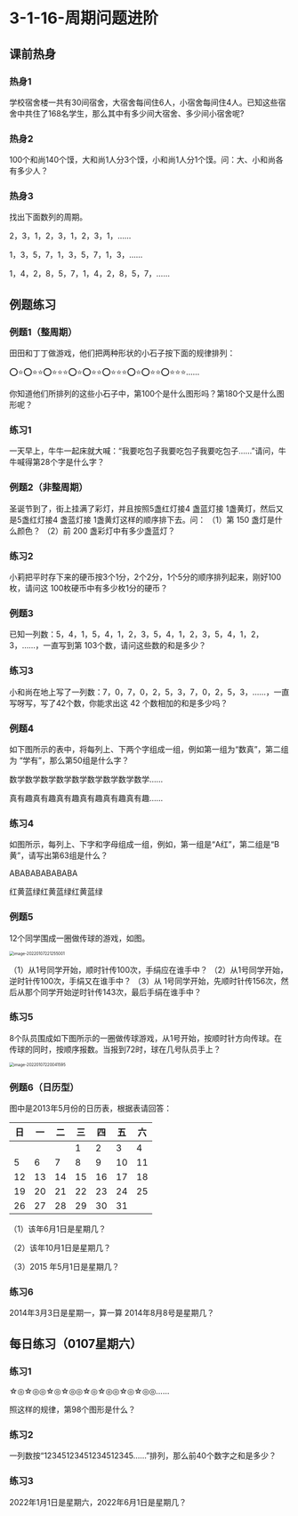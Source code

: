 # 3-1-16-周期问题进阶

## 课前热身

### 热身1

学校宿舍楼一共有30间宿舍，大宿舍每间住6人，小宿舍每间住4人。已知这些宿舍中共住了168名学生，那么其中有多少间大宿舍、多少间小宿舍呢?



### 热身2

100个和尚140个馍，大和尚1人分3个馍，小和尚1人分1个馍。问：大、小和尚各有多少人？



### 热身3

找出下面数列的周期。

2，3，1，2，3，1，2，3，1，……

1，3，5，7，1，3，5，7，1，3，……

1，4，2，8，5，7，1，4，2，8，5，7，……



## 例题练习

### 例题1（整周期）

田田和丁丁做游戏，他们把两种形状的小石子按下面的规律排列：

⭕️⭐️⭕️⭐️⭐️⭕️⭐️⭐️⭐️⭕️⭐️⭕️⭐️⭐️⭕️⭐️⭐️⭐️⭕️⭐️⭕️⭐️⭐️⭕️⭐️⭐️⭐️……　

你知道他们所排列的这些小石子中，第100个是什么图形吗？第180个又是什么图形呢？



### 练习1

一天早上，牛牛一起床就大喊：“我要吃包子我要吃包子我要吃包子……”请问，牛牛喊得第28个字是什么字？



### 例题2（非整周期）

圣诞节到了，街上挂满了彩灯，并且按照5盏红灯接4 盏蓝灯接 1盏黄灯，然后又是5盏红灯接4 盏蓝灯接 1盏黄灯这样的顺序排下去。问：
（1）第 150 盏灯是什么颜色？
（2）前 200 盏彩灯中有多少盏蓝灯？

### 练习2

小莉把平时存下来的硬币按3个1分，2个2分，1个5分的顺序排列起来，刚好100枚，请问这 100枚硬币中有多少枚1分的硬币？



### 例题3

已知一列数：5，4，1，5，4，1，2，3，5，4，1，2，3，5，4，1，2，3，……，一直写到第 103个数，请问这些数的和是多少？



### 练习3

小和尚在地上写了一列数：7，0，7，0，2，5，3，7，0，2，5，3，……，一直写呀写，写了42个数，你能求出这 42 个数相加的和是多少吗？


### 例题4

如下图所示的表中，将每列上、下两个字组成一组，例如第一组为“数真”，第二组为 “学有”，那么第50组是什么字？

数学数学数学数学数学数学数学数学数学……

真有趣真有趣真有趣真有趣真有趣真有趣……



### 练习4

如图所示，每列上、下字和字母组成一组，例如，第一组是“A红”，第二组是“B黄”，请写出第63组是什么？

ABABABABABABA

红黄蓝绿红黄蓝绿红黄蓝绿



### 例题5

12个同学围成一圈做传球的游戏，如图。

<img src="https://images-1251118812.cos.ap-guangzhou.myqcloud.com/202203211525-798c.png" alt="image-20220107221255001" style="zoom: 50%;" />

（1）从1号同学开始，顺时针传100次，手绢应在谁手中？
（2）从1号同学开始，逆时针传100次，手绢又在谁手中？
（3）从 1号同学开始，先顺时针传156次，然后从那个同学开始逆时针传143次，最后手绢在谁手中？



### 练习5

8个队员围成如下图所示的一圈做传球游戏，从1号开始，按顺时针方向传球。在传球的同时，按顺序报数。当报到72时，球在几号队员手上？

<img src="https://images-1251118812.cos.ap-guangzhou.myqcloud.com/image-20220107220041595sErVmQ.png" alt="image-20220107220041595" style="zoom: 50%;" />



### 例题6（日历型）

图中是2013年5月份的日历表，根据表请回答：

| 日   | 一   | 二   | 三   | 四   | 五   | 六   |
| ---- | ---- | ---- | ---- | ---- | ---- | ---- |
|      |      |      | 1    | 2    | 3    | 4    |
| 5    | 6    | 7    | 8    | 9    | 10   | 11   |
| 12   | 13   | 14   | 15   | 16   | 17   | 18   |
| 19   | 20   | 21   | 22   | 23   | 24   | 25   |
| 26   | 27   | 28   | 29   | 30   | 31   |      |

（1）该年6月1日是星期几？

（2）该年10月1日是星期几？

（3）2015 年5月1日是星期几？



### 练习6

2014年3月3日是星期一，算一算 2014年8月8号是星期几？



## 每日练习（0107星期六）

### 练习1

☆◎☆◎◎☆◎☆◎◎☆◎☆◎◎☆◎☆◎◎……

照这样的规律，第98个图形是什么？



### 练习2

一列数按“12345123451234512345……”排列，那么前40个数字之和是多少？



### 练习3

2022年1月1日是星期六，2022年6月1日是星期几？
